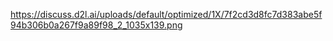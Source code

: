 

<!--
 * @version:
 * @Author:  StevenJokes https://github.com/StevenJokes
 * @Date: 2020-09-13 20:17:07
 * @LastEditors:  StevenJokes https://github.com/StevenJokes
 * @LastEditTime: 2020-09-13 20:17:13
 * @Description:
 * @TODO::
 * @Reference:
-->
https://discuss.d2l.ai/uploads/default/optimized/1X/7f2cd3d8fc7d383abe5f94b306b0a267f9a89f98_2_1035x139.png
